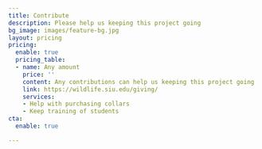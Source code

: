 ```yaml
---
title: Contribute
description: Please help us keeping this project going
bg_image: images/feature-bg.jpg
layout: pricing
pricing:
  enable: true
  pricing_table:
  - name: Any amount
    price: ''
    content: Any contributions can help us keeping this project going
    link: https://wildlife.siu.edu/giving/
    services:
    - Help with purchasing collars
    - Keep training of students
cta:
  enable: true

---
```

